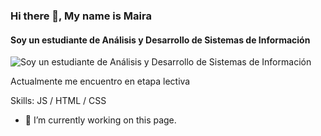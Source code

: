 ### Hi there 👋, My name is Maira
#### Soy un estudiante de Análisis y Desarrollo de Sistemas de Información
![Soy un estudiante de Análisis y Desarrollo de Sistemas de Información](https://arturssmirnovs.github.io/github-profile-readme-generator/images/banner.png)

Actualmente me encuentro en etapa lectiva

Skills: JS / HTML / CSS

- 🔭 I’m currently working on this page. 





